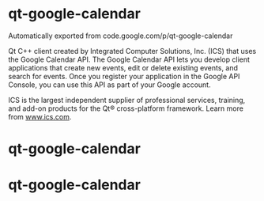 # qt-google-calendar
Automatically exported from code.google.com/p/qt-google-calendar

Qt C++ client created by Integrated Computer Solutions, Inc. (ICS) that uses the Google Calendar API. The Google Calendar API lets you develop client applications that create new events, edit or delete existing events, and search for events. Once you register your application in the Google API Console, you can use this API as part of your Google account.

ICS is the largest independent supplier of professional services, training, and add-on products for the Qt® cross-platform framework. Learn more from www.ics.com. 
# qt-google-calendar
# qt-google-calendar
